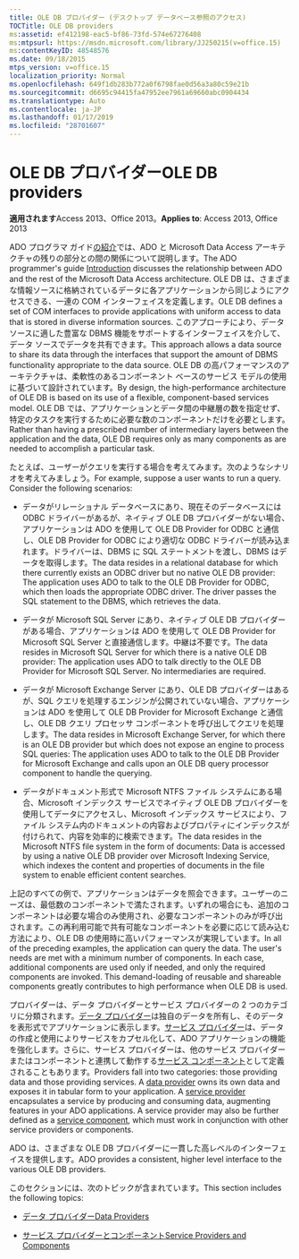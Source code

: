 ```yaml
---
title: OLE DB プロバイダー (デスクトップ データベース参照のアクセス)
TOCTitle: OLE DB providers
ms:assetid: ef412198-eac5-bf86-73fd-574e67276408
ms:mtpsurl: https://msdn.microsoft.com/library/JJ250215(v=office.15)
ms:contentKeyID: 48548576
ms.date: 09/18/2015
mtps_version: v=office.15
localization_priority: Normal
ms.openlocfilehash: 649f1db283b772a0f6798fae0d56a3a80c59e21b
ms.sourcegitcommit: d6695c94415fa47952ee7961a69660abc0904434
ms.translationtype: Auto
ms.contentlocale: ja-JP
ms.lasthandoff: 01/17/2019
ms.locfileid: "28701607"
---
```

# <a name="ole-db-providers"></a><span data-ttu-id="66347-102">OLE DB プロバイダー</span><span class="sxs-lookup"><span data-stu-id="66347-102">OLE DB providers</span></span>


<span data-ttu-id="66347-103">**適用されます**Access 2013、Office 2013。</span><span class="sxs-lookup"><span data-stu-id="66347-103">**Applies to**: Access 2013, Office 2013</span></span>

<span data-ttu-id="66347-104">ADO プログラマ ガイド[の紹介](introduction-to-ado-programming.md)では、ADO と Microsoft Data Access アーキテクチャの残りの部分との間の関係について説明します。</span><span class="sxs-lookup"><span data-stu-id="66347-104">The ADO programmer's guide [Introduction](introduction-to-ado-programming.md) discusses the relationship between ADO and the rest of the Microsoft Data Access architecture.</span></span> <span data-ttu-id="66347-105">OLE DB は、さまざまな情報ソースに格納されているデータに各アプリケーションから同じようにアクセスできる、一連の COM インターフェイスを定義します。</span><span class="sxs-lookup"><span data-stu-id="66347-105">OLE DB defines a set of COM interfaces to provide applications with uniform access to data that is stored in diverse information sources.</span></span> <span data-ttu-id="66347-106">このアプローチにより、データ ソースに適した豊富な DBMS 機能をサポートするインターフェイスを介して、データ ソースでデータを共有できます。</span><span class="sxs-lookup"><span data-stu-id="66347-106">This approach allows a data source to share its data through the interfaces that support the amount of DBMS functionality appropriate to the data source.</span></span> <span data-ttu-id="66347-107">OLE DB の高パフォーマンスのアーキテクチャは、柔軟性のあるコンポーネント ベースのサービス モデルの使用に基づいて設計されています。</span><span class="sxs-lookup"><span data-stu-id="66347-107">By design, the high-performance architecture of OLE DB is based on its use of a flexible, component-based services model.</span></span> <span data-ttu-id="66347-108">OLE DB では、アプリケーションとデータ間の中継層の数を指定せず、特定のタスクを実行するために必要な数のコンポーネントだけを必要とします。</span><span class="sxs-lookup"><span data-stu-id="66347-108">Rather than having a prescribed number of intermediary layers between the application and the data, OLE DB requires only as many components as are needed to accomplish a particular task.</span></span>

<span data-ttu-id="66347-p102">たとえば、ユーザーがクエリを実行する場合を考えてみます。次のようなシナリオを考えてみましょう。</span><span class="sxs-lookup"><span data-stu-id="66347-p102">For example, suppose a user wants to run a query. Consider the following scenarios:</span></span>

  - <span data-ttu-id="66347-p103">データがリレーショナル データベースにあり、現在そのデータベースには ODBC ドライバーがあるが、ネイティブ OLE DB プロバイダーがない場合、アプリケーションは ADO を使用して OLE DB Provider for ODBC と通信し、OLE DB Provider for ODBC により適切な ODBC ドライバーが読み込まれます。ドライバーは、DBMS に SQL ステートメントを渡し、DBMS はデータを取得します。</span><span class="sxs-lookup"><span data-stu-id="66347-p103">The data resides in a relational database for which there currently exists an ODBC driver but no native OLE DB provider: The application uses ADO to talk to the OLE DB Provider for ODBC, which then loads the appropriate ODBC driver. The driver passes the SQL statement to the DBMS, which retrieves the data.</span></span>

  - <span data-ttu-id="66347-p104">データが Microsoft SQL Server にあり、ネイティブ OLE DB プロバイダーがある場合、アプリケーションは ADO を使用して OLE DB Provider for Microsoft SQL Server と直接通信します。中継は不要です。</span><span class="sxs-lookup"><span data-stu-id="66347-p104">The data resides in Microsoft SQL Server for which there is a native OLE DB provider: The application uses ADO to talk directly to the OLE DB Provider for Microsoft SQL Server. No intermediaries are required.</span></span>

  - <span data-ttu-id="66347-115">データが Microsoft Exchange Server にあり、OLE DB プロバイダーはあるが、SQL クエリを処理するエンジンが公開されていない場合、アプリケーションは ADO を使用して OLE DB Provider for Microsoft Exchange と通信し、OLE DB クエリ プロセッサ コンポーネントを呼び出してクエリを処理します。</span><span class="sxs-lookup"><span data-stu-id="66347-115">The data resides in Microsoft Exchange Server, for which there is an OLE DB provider but which does not expose an engine to process SQL queries: The application uses ADO to talk to the OLE DB Provider for Microsoft Exchange and calls upon an OLE DB query processor component to handle the querying.</span></span>

  - <span data-ttu-id="66347-116">データがドキュメント形式で Microsoft NTFS ファイル システムにある場合、Microsoft インデックス サービスでネイティブ OLE DB プロバイダーを使用してデータにアクセスし、Microsoft インデックス サービスにより、ファイル システム内のドキュメントの内容およびプロパティにインデックスが付けられて、内容を効率的に検索できます。</span><span class="sxs-lookup"><span data-stu-id="66347-116">The data resides in the Microsoft NTFS file system in the form of documents: Data is accessed by using a native OLE DB provider over Microsoft Indexing Service, which indexes the content and properties of documents in the file system to enable efficient content searches.</span></span>

<span data-ttu-id="66347-p105">上記のすべての例で、アプリケーションはデータを照会できます。ユーザーのニーズは、最低数のコンポーネントで満たされます。いずれの場合にも、追加のコンポーネントは必要な場合のみ使用され、必要なコンポーネントのみが呼び出されます。この再利用可能で共有可能なコンポーネントを必要に応じて読み込む方法により、OLE DB の使用時に高いパフォーマンスが実現しています。</span><span class="sxs-lookup"><span data-stu-id="66347-p105">In all of the preceding examples, the application can query the data. The user's needs are met with a minimum number of components. In each case, additional components are used only if needed, and only the required components are invoked. This demand-loading of reusable and shareable components greatly contributes to high performance when OLE DB is used.</span></span>

<span data-ttu-id="66347-p106">プロバイダーは、データ プロバイダーとサービス プロバイダーの 2 つのカテゴリに分類されます。[データ プロバイダー](data-providers.md)は独自のデータを所有し、そのデータを表形式でアプリケーションに表示します。[サービス プロバイダー](service-providers-and-components.md)は、データの作成と使用によりサービスをカプセル化して、ADO アプリケーションの機能を強化します。さらに、サービス プロバイダーは、他のサービス プロバイダーまたはコンポーネントと連携して動作する[サービス コンポーネント](service-providers-and-components.md)として定義されることもあります。</span><span class="sxs-lookup"><span data-stu-id="66347-p106">Providers fall into two categories: those providing data and those providing services. A [data provider](data-providers.md) owns its own data and exposes it in tabular form to your application. A [service provider](service-providers-and-components.md) encapsulates a service by producing and consuming data, augmenting features in your ADO applications. A service provider may also be further defined as a [service component](service-providers-and-components.md), which must work in conjunction with other service providers or components.</span></span>

<span data-ttu-id="66347-125">ADO は、さまざまな OLE DB プロバイダーに一貫した高レベルのインターフェイスを提供します。</span><span class="sxs-lookup"><span data-stu-id="66347-125">ADO provides a consistent, higher level interface to the various OLE DB providers.</span></span>

<span data-ttu-id="66347-126">このセクションには、次のトピックが含まれています。</span><span class="sxs-lookup"><span data-stu-id="66347-126">This section includes the following topics:</span></span>

- [<span data-ttu-id="66347-127">データ プロバイダー</span><span class="sxs-lookup"><span data-stu-id="66347-127">Data Providers</span></span>](data-providers.md)

- [<span data-ttu-id="66347-128">サービス プロバイダーとコンポーネント</span><span class="sxs-lookup"><span data-stu-id="66347-128">Service Providers and Components</span></span>](service-providers-and-components.md)
